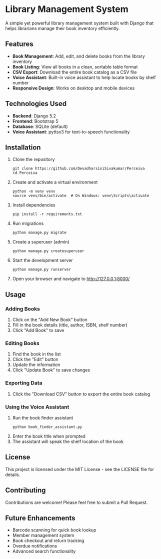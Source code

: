 # Library Management System

A simple yet powerful library management system built with Django that helps librarians manage their book inventory efficiently.

## Features

- **Book Management**: Add, edit, and delete books from the library inventory
- **Book Listing**: View all books in a clean, sortable table format
- **CSV Export**: Download the entire book catalog as a CSV file
- **Voice Assistant**: Built-in voice assistant to help locate books by shelf number
- **Responsive Design**: Works on desktop and mobile devices

## Technologies Used

- **Backend**: Django 5.2
- **Frontend**: Bootstrap 5
- **Database**: SQLite (default)
- **Voice Assistant**: pyttsx3 for text-to-speech functionality

## Installation

1. Clone the repository
   ```
   git clone https://github.com/DevadharsiniSivakumar/Perceiva
   cd Perceiva
   ```

2. Create and activate a virtual environment
   ```
   python -m venv venv
   source venv/bin/activate  # On Windows: venv\Scripts\activate
   ```

3. Install dependencies
   ```
   pip install -r requirements.txt
   ```

4. Run migrations
   ```
   python manage.py migrate
   ```

5. Create a superuser (admin)
   ```
   python manage.py createsuperuser
   ```

6. Start the development server
   ```
   python manage.py runserver
   ```

7. Open your browser and navigate to http://127.0.0.1:8000/

## Usage

### Adding Books
1. Click on the "Add New Book" button
2. Fill in the book details (title, author, ISBN, shelf number)
3. Click "Add Book" to save

### Editing Books
1. Find the book in the list
2. Click the "Edit" button
3. Update the information
4. Click "Update Book" to save changes

### Exporting Data
1. Click the "Download CSV" button to export the entire book catalog

### Using the Voice Assistant
1. Run the book finder assistant
   ```
   python book_finder_assistant.py
   ```
2. Enter the book title when prompted
3. The assistant will speak the shelf location of the book

## License

This project is licensed under the MIT License - see the LICENSE file for details.

## Contributing

Contributions are welcome! Please feel free to submit a Pull Request.

## Future Enhancements

- Barcode scanning for quick book lookup
- Member management system
- Book checkout and return tracking
- Overdue notifications
- Advanced search functionality
